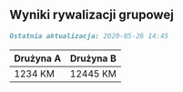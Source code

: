 ## Wyniki rywalizacji grupowej

```markdown
Ostatnia aktualizacja: 2020-05-26 14:45
```

Drużyna A | Drużyna B
------------ | -------------
1234 KM | 12445 KM




